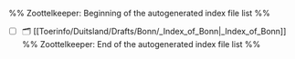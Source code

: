 %% Zoottelkeeper: Beginning of the autogenerated index file list  %%
- [ ] 🗂️ [[Toerinfo/Duitsland/Drafts/Bonn/_Index_of_Bonn|_Index_of_Bonn]]
%% Zoottelkeeper: End of the autogenerated index file list  %%
